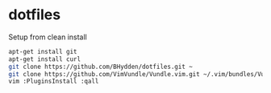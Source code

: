# dotfiles

Setup from clean install 

```bash
apt-get install git
apt-get install curl
git clone https://github.com/BHydden/dotfiles.git ~
git clone https://github.com/VimVundle/Vundle.vim.git ~/.vim/bundles/Vundle
vim :PluginsInstall :qall
```
